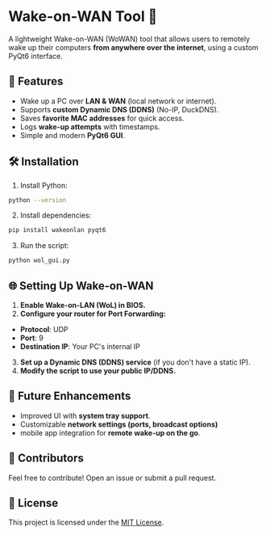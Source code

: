 # Wake-on-WAN Tool 🚀

A lightweight Wake-on-WAN (WoWAN) tool that allows users to remotely wake up their computers **from anywhere over the internet**, using a custom PyQt6 interface.

## 🌟 Features
- Wake up a PC over **LAN & WAN** (local network or internet).
- Supports **custom Dynamic DNS (DDNS)** (No-IP, DuckDNS).
- Saves **favorite MAC addresses** for quick access.
- Logs **wake-up attempts** with timestamps.
- Simple and modern **PyQt6 GUI**.

## 🛠️ Installation
1. Install Python:
```bash
python --version
```
2. Install dependencies:
```bash
pip install wakeonlan pyqt6
```
3. Run the script:
```bash
python wol_gui.py
```

## 🌐 Setting Up Wake-on-WAN
1. **Enable Wake-on-LAN (WoL) in BIOS.**
2. **Configure your router for Port Forwarding:**
- **Protocol**: UDP
- **Port**: 9
- **Destination IP**: Your PC's internal IP
3. **Set up a Dynamic DNS (DDNS) service** (if you don't have a static IP).
4. **Modify the script to use your public IP/DDNS.**

## 🔧 Future Enhancements
- Improved UI with **system tray support**.
- Customizable **network settings (ports, broadcast options)**
- mobile app integration for **remote wake-up on the go**.

## 🤝 Contributors
Feel free to contribute! Open an issue or submit a pull request.

## 📜 License
This project is licensed under the [MIT License](https://github.com/CycPhoenix/Wake-on-WAN?tab=MIT-1-ov-file).